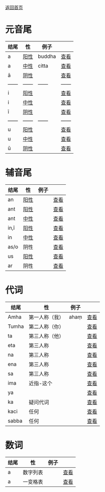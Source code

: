 [返回首页](../summary.md)

# 元音尾

| 结尾 | 性  | 例子  |   |
| ---------- | ------ | ----- |----|
| a | [阳性](masculine.md)  |  buddha   |[查看](a-masculine.md)|
| a | [中性](neutral.md)  |  citta   |[查看](a-neutral.md)|
| ā | [阴性](feminine.md)  |     |[查看](a-feminine.md)|
| —— | —— | —— | —— |
| i |[阳性](masculine.md) |     |[查看](i-masculine.md)|
| i | [中性](neutral.md)  |     |[查看](i-neutral.md)|
| ī | [阴性](feminine.md)  |     |[查看](i-feminine.md)|
| —— | —— | —— | —— |
| u |[阳性](masculine.md) |     |[查看](u-masculine.md)|
| u | [中性](neutral.md)  |     |[查看](u-neutral.md)|
| ū | [阴性](feminine.md)  |     |[查看](u-feminine.md)|

# 辅音尾

| 结尾 | 性  | 例子  |   |
| ---------- | ------------- | -------- |-------- |
| an |[阳性](masculine.md) |     |[查看](an-masculine.md)|
| ant | [阳性](masculine.md)  |     |[查看](ant-masculine.md)|
| ant | [中性](neutral.md)  |     |[查看](ant-neutral.md)|
| in,ī |[阳性](masculine.md) |     |[查看](in-masculine.md)|
| in | [中性](neutral.md)  |     |[查看](in-neutral.md)|
| as/o | 阴性  |     |[查看](as.md)|
| us |[阳性](masculine.md) |     |[查看](au.md)|
| ar | 阴性  |     |[查看](ar.md)|


# 代词

| 结尾 | 性  | 例子  |   |
| ---------- | ------------- | -------- |-------- |
| Amha | 第一人称（我）  |  ahaṃ   |[查看](amha.md)|
| Tumha | 第二人称（你）  |     |[查看](a-masculine.md)|
| ta | 第三人称（他）  |     |[查看](a-masculine.md)|
| eta | 第三人称  |     |[查看](a-masculine.md)|
| na | 第三人称  |     |[查看](a-masculine.md)|
| ena | 第三人称  |     |[查看](a-masculine.md)|
| sa | 第三人称  |     |[查看](a-masculine.md)|
| ima | 近指-这个  |     |[查看](ima.md)|
| ya |   |     |[查看](a-masculine.md)|
| ka | 疑问代词  |     |[查看](a-masculine.md)| 
| kaci | 任何  |     |[查看](a-masculine.md)|
| sabba | 任何  |     |[查看](a-masculine.md)|

# 数词

| 结尾 | 性  | 例子  |   |
| ---------- | ------------- | -------- |-------- |
| a | 数字列表  |     |[查看](a-masculine.md)|
| a | 一变格表  |     |[查看](a-masculine.md)|